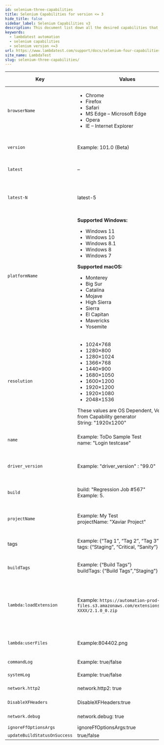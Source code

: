 ```yaml
---
id: selenium-three-capabilities
title: Selenium Capabilities for version <= 3
hide_title: false
sidebar_label: Selenium Capabilities v3
description: This document list down all the desired capabilities that are supported by LambdaTest for Selenium version 3 and less
keywords:
  - lambdatest automation
  - selenium capabilities
  - selenium version <=3
url: https://www.lambdatest.com/support/docs/selenium-four-capabilities/
site_name: LambdaTest
slug: selenium-three-capabilities/
---
```


<script type="application/ld+json"
      dangerouslySetInnerHTML={{ __html: JSON.stringify({
       "@context": "https://schema.org",
        "@type": "BreadcrumbList",
        "itemListElement": [{
          "@type": "ListItem",
          "position": 1,
          "name": "LambdaTest",
          "item": "https://www.lambdatest.com"
        },{
          "@type": "ListItem",
          "position": 2,
          "name": "Selenium Capabilities",
          "item": "https://www.lambdatest.com/support/docs/"
        },{
          "@type": "ListItem",
          "position": 3,
          "name": "Selenium Capabilities v3",
          "item": "https://www.lambdatest.com/support/docs/selenium-three-capabilities/"
        }]
      })
    }}
></script>

| Key | Values | Capability Description | Default Value | Alias  | Value Type | Example | Possible Errors |
|-----|--------|------------------------|---------------|--------|------------|---------|-----------------|
| `browserName` | <ul><li>Chrome</li><li>Firefox</li><li>Safari</li><li>MS Edge – Microsoft Edge</li><li>Opera</li><li> IE – Internet Explorer</li></ul> | This is a mandatory & case-sensitive capability, which represents the name of the selected browser. <br/> `capabilities.setCapability("browserName", "Chrome");` | Mandatory |browser |String |`capabilities.setCapability("browserName","chrome");` |Case Sensitive   <br/> Invalid browser error |
| `version` | Example: 101.0 (Beta) | This capability is for the version of the browser mentioned above. This version you provide as a desired capability needs to be a valid one.  <br/> `capabilities.setCapability("version","78.0");`|
| `latest` | – | The latest keyword will help you run your test cases over the most recent browser version available at LambdaTest. <br/> `capabilities.setCapability("version","latest");` |
| `latest-N` | latest-5 | This would allow you to execute your test over an older browser version. Here, N represents an integer. So if you wish to test your website over a browser version, which was released 5 versions before the latest one. You can do so using the below capability: <br/>`capabilities.setCapability("version","latest-5");`|
| `platformName` | **Supported Windows:** <ul><li>Windows 11</li><li>Windows 10</li><li>Windows 8.1</li><li>Windows 8</li><li>Windows 7</li></ul> **Supported macOS:** <ul><li>Monterey</li><li>Big Sur</li><li>Catalina</li><li>Mojave</li><li>High Sierra</li><li>Sierra</li><li>El Capitan</li><li>Mavericks</li><li>Yosemite</li></ul> | If a platform for testing is not declared then LambdaTest will map your test to a relevant operating system for the selected browser. <br/>So, if you wish to perform Selenium automation testing of your web application on Windows 11 then you need to mention the below line of code in your Desired Selenium Capabilities class.   <br/>``` capabilities.setCapability("platformName", "Windows 11"); ``` <br/>Similarly, for macOS, if you wish to perform Selenium automation testing of your web application on macOS Monterey, then you need to mention the below line of code in your Desired Selenium Capabilities class.  <br/>``` capabilities.setCapability("platformName", "macOS Monterey"); ``` |select on the basis of browser.   <br />For web <ol><li>Linux</li><li>win10</li></ol> |platform,OS |String |```capabilities.setCapability("platformName", "Windows 10");``` |Case Sensitive <br />Invalid Platform Error |
| `resolution` | <ul><li>1024×768</li><li>1280×800</li><li>1280×1024</li><li>1366×768</li><li>1440×900</li><li>1680×1050</li><li>1600×1200</li><li>1920×1200</li><li>1920×1080</li><li>2048×1536</li></ul>These values are OS Dependent, Verify from Capability generator   <br />String: "1920x1200" | This capability would help you to specify a particular screen resolution for your VM(Virtual Machine). By default, the resolution would be 1024×768.   <br/>``` capabilities.setCapability("resolution","1600x1200"); ``` |1920 x1080 |viewport |String |```capabilities.setCapability("resolution","1600x1200");``` |Case Sensitive   <br />Invalid Resolution error |
| `name` | Example: ToDo Sample Test   <br/>name: "Login testcase"| Represents the name of a test.   <br/>``` capabilities.setCapability("name", "ToDo Sample Test"); ```  | test-id |testname,sessionname,test |String |```capabilities.setCapability("name", "ToDo Sample Test");``` |Case Sensitive > 255 char |
| `driver_version` | Example: "driver_version" : "99.0" | Used to specify the driver version of the browser you want to run the test on. Make sure to provide a valid driver version corresponding to the browser used.   <br/>``` capabilities.setCapability("driver_version","99.0");|
| `build` | build: "Regression Job #567" <br/>Example: 5. | Represent the build number for your test.   <br/>` capabilities.setCapability("build", "5.1");` <br/> Note: Build string should be less than 255 character |Untitled Build |buildName,job,jobName |String |`capabilities.setCapability("build", "5.1");` <br />Note: Build string should be less than 255 character |Case Sensitive > 255 char
| `projectName` |Example: My Test <br />projectName: "Xaviar Project" |Represent the name of a project. <br/>` capabilities.setCapability("projectName", "Test");` <br/> | Untitled |projectName,project |String |`caps.setCapability("projectName","Test");` |Case Sensitive > 255 char |
| tags       | Example: &lbrace;“Tag 1”, “Tag 2”, “Tag 3”&rbrace; <br /> tags: &lbrace;“Staging”, “Critical, “Sanity”&rbrace;  | Allows to group your automation tests.   <br/>`String[] tags = {"Tags"};`<br/>`caps.setCapability("tags", tags);` <br/> For more details, visit our [documentation](https://www.lambdatest.com/support/docs/group-tests-using-custom-tags/).| | |String |```String[] tags = {"Tags"};``` <br />```caps.setCapability("tags", tags);```<br />For more details, visit our documentation. |Case Sensitive > 50 char |
| `buildTags` | Example: &lbrace;“Build Tags”&rbrace; <br />buildTags: &lbrace;“Build Tags”,"Staging"&rbrace;   | Allows to group your tests builds. <br/> `String[] buildTagList = {"Build Tag"};` <br/> `caps.setCapability("buildTags", buildTagList);` <br/> For more details, visit our [documentation](https://www.lambdatest.com/support/docs/group-and-filter-your-test-builds-using-build-tags/). | | |String |```String[] buildTagList = {"Build Tag"};``` <br />```caps.setCapability("buildTags", buildTagList);``` <br />For more details, visit our documentation. 
|`lambda:loadExtension`| Example: `https://automation-prod-user-files.s3.amazonaws.com/extensions/orgId-XXXX/2.1.0_0.zip` | Allows to test `.zip` extension files uploaded on LambdaTest storage. <br/>```String[] extension = {"https://automation-prod-user-files.s3.amazonaws.com/extensions/orgId-XXXX/2.1.0_0.zip"};```<br/>```capabilities.setCapability("lambda:loadExtension", extension);```<br/>To upload extension on LambdaTest storage, refer to our [documentation](https://www.lambdatest.com/support/docs/api-doc/#/extensions/UploadExtensions).         |  
|`lambda:userFiles`| Example:804402.png | Allows to test the uploaded files on LambdaTest.   <br/>``` capabilities.setCapability("lambda:userFiles", file); ```  <br/>For more details about uploading files, visit our [documentation](https://www.lambdatest.com/support/docs/upload-files-using-lambdatest/). | -|
|`commandLog`| Example: true/false | Allows to hide the command logs.   <br/>``` capabilities.setCapability("commandLog", false); ```  <br/> | FALSE |commandLogs |Boolean |
|`systemLog`| Example: true/false | Allows to hide the Selenium/Appium logs.   <br/>``` capabilities.setCapability("systemLog", false); ```  <br/> |  FALSE |seleniumLogs |Boolean |
|`network.http2` | network.http2: true | This enables HTTP2 Support in Martian and has to be used along with network capability. |  FALSE | |Boolean | 
|`DisableXFHeaders`| DisableXFHeaders:true | This removes the X-Fowarded Headers added by Martian. |  FALSE | | Boolean |
|`network.debug` | network.debug: true | This enables Debug Logging in Martian. Martian will log every request and response. |  FALSE | | Boolean | 
|`ignoreFfOptionsArgs` | ignoreFfOptionsArgs:true | To ignore args in moz:firefoxOptions. |  FALSE | | Boolean | 
|`updateBuildStatusOnSuccess` | true/false | To update build Status on replication of test name |  FALSE | | Boolean | 
